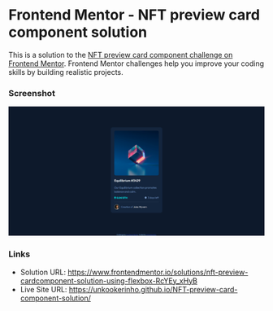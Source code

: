 # Frontend Mentor - NFT preview card component solution

This is a solution to the [NFT preview card component challenge on Frontend Mentor](https://www.frontendmentor.io/challenges/nft-preview-card-component-SbdUL_w0U). Frontend Mentor challenges help you improve your coding skills by building realistic projects.

### Screenshot

<img src="images\screenshot.png"/>

### Links

- Solution URL: https://www.frontendmentor.io/solutions/nft-preview-cardcomponent-solution-using-flexbox-RcYEy_xHyB
- Live Site URL: https://unkookerinho.github.io/NFT-preview-card-component-solution/
